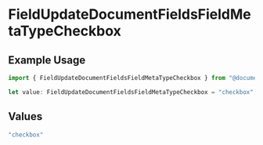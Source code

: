 # FieldUpdateDocumentFieldsFieldMetaTypeCheckbox

## Example Usage

```typescript
import { FieldUpdateDocumentFieldsFieldMetaTypeCheckbox } from "@documenso/sdk-typescript/models/operations";

let value: FieldUpdateDocumentFieldsFieldMetaTypeCheckbox = "checkbox";
```

## Values

```typescript
"checkbox"
```